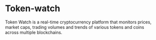 # Token-watch
Token Watch is a real-time cryptocurrency platform that monitors prices, market caps, trading volumes and trends of various tokens and coins across multiple blockchains.
